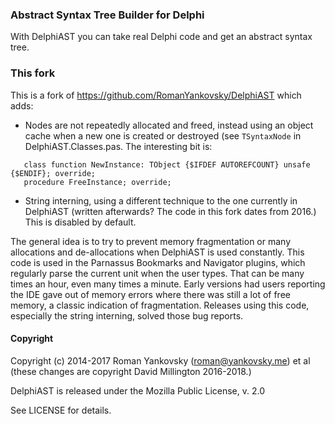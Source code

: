 ### Abstract Syntax Tree Builder for Delphi
With DelphiAST you can take real Delphi code and get an abstract syntax tree.

### This fork 

This is a fork of https://github.com/RomanYankovsky/DelphiAST which adds:

* Nodes are not repeatedly allocated and freed, instead using an object cache when a new one is created or destroyed (see `TSyntaxNode` in DelphiAST.Classes.pas. The interesting bit is:

```delphi
   class function NewInstance: TObject {$IFDEF AUTOREFCOUNT} unsafe {$ENDIF}; override;
   procedure FreeInstance; override;
```

* String interning, using a different technique to the one currently in DelphiAST (written afterwards? The code in this fork dates from 2016.) This is disabled by default.

The general idea is to try to prevent memory fragmentation or many allocations and de-allocations when DelphiAST is used constantly. This code is used in the Parnassus Bookmarks and Navigator plugins, which regularly parse the current unit when the user types. That can be many times an hour, even many times a minute. Early versions had users reporting the IDE gave out of memory errors where there was still a lot of free memory, a classic indication of fragmentation. Releases using this code, especially the string interning, solved those bug reports.

#### Copyright
Copyright (c) 2014-2017 Roman Yankovsky (roman@yankovsky.me) et al (these changes are copyright David Millington 2016-2018.)

DelphiAST is released under the Mozilla Public License, v. 2.0

See LICENSE for details.
